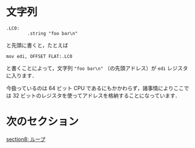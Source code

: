 # 文字列

```
.LC0:
        .string "foo bar\n"
```

と先頭に書くと，たとえば

```
mov edi, OFFSET FLAT:.LC0
```

と書くことによって，文字列 `"foo bar\n"` （の先頭アドレス）が `edi` レジスタに入ります．

今扱っているのは 64 ビット CPU であるにもかかわらず，諸事情によりここでは 32 ビットのレジスタを使ってアドレスを格納することになっています．

<!-- 
「諸事情」が書いてある PDF: https://inst.eecs.berkeley.edu/~cs164/fa12/ia32-refs/ia32-chapter-four.pdf

The somewhat mysterious OFFSET FLAT: incantation tells the
assembler to figure out the (4-byte) address where the variable x will end up when the
program is loaded. Even the assembler does not have all the information to figure this out,
since a program may be in several pieces and the assembler does not know where each
piece will go. It is up to the loader to figure this out, so in fact all the assembler does with
the OFFSET FLAT: reference is to make a note in the object file and it is the loader that
will finally fill in the right value in the generated instruction. This is one of the respects in
which object code (which ends up in a .o file after assembly) is not pure machine code.
-->

# 次のセクション
[section8: ループ](/sections/section8_Loop.md)
